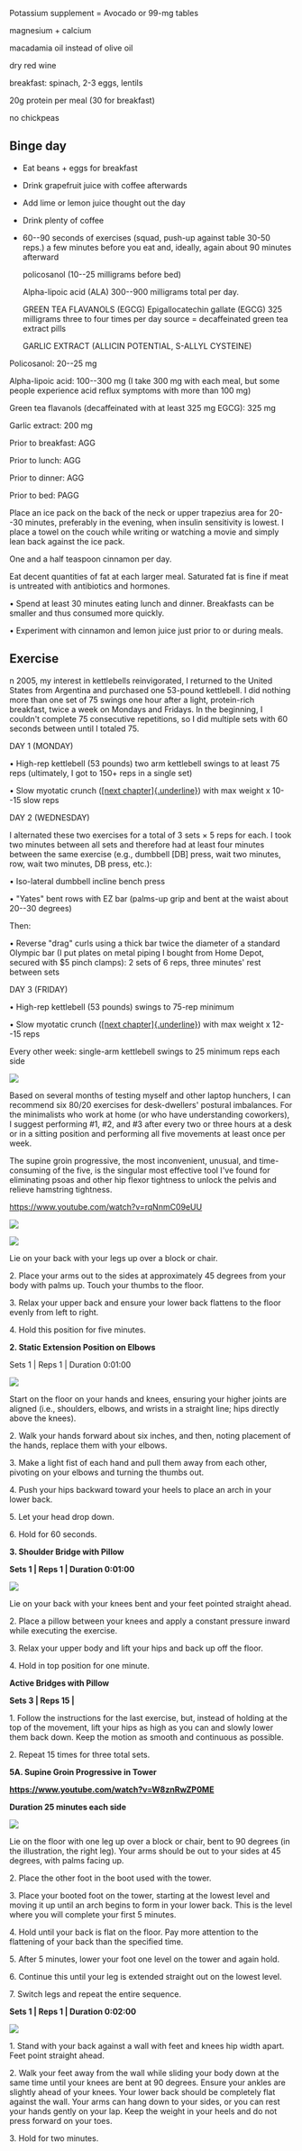 Potassium supplement = Avocado or 99-mg tables

magnesium + calcium

macadamia oil instead of olive oil

dry red wine

breakfast: spinach, 2-3 eggs, lentils

20g protein per meal (30 for breakfast)

no chickpeas

## Binge day

-   Eat beans + eggs for breakfast

-   Drink grapefruit juice with coffee afterwards

-   Add lime or lemon juice thought out the day

-   Drink plenty of coffee

-   60--90 seconds of exercises (squad, push-up against table 30-50
    reps.) a few minutes before you eat and, ideally, again about 90
    minutes afterward

    policosanol (10--25 milligrams before bed)

    Alpha-lipoic acid (ALA) 300--900 milligrams total per day.

    GREEN TEA FLAVANOLS (EGCG) Epigallocatechin gallate (EGCG) 325
    milligrams three to four times per day source = decaffeinated green
    tea extract pills

    GARLIC EXTRACT (ALLICIN POTENTIAL, S-ALLYL CYSTEINE)

Policosanol: 20--25 mg

Alpha-lipoic acid: 100--300 mg (I take 300 mg with each meal, but some
people experience acid reflux symptoms with more than 100 mg)

Green tea flavanols (decaffeinated with at least 325 mg EGCG): 325 mg

Garlic extract: 200 mg

Prior to breakfast: AGG

Prior to lunch: AGG

Prior to dinner: AGG

Prior to bed: PAGG

Place an ice pack on the back of the neck or upper trapezius area for
20--30 minutes, preferably in the evening, when insulin sensitivity is
lowest. I place a towel on the couch while writing or watching a movie
and simply lean back against the ice pack.

One and a half teaspoon cinnamon per day.

Eat decent quantities of fat at each larger meal. Saturated fat is fine
if meat is untreated with antibiotics and hormones.

• Spend at least 30 minutes eating lunch and dinner. Breakfasts can be
smaller and thus consumed more quickly.

• Experiment with cinnamon and lemon juice just prior to or during
meals.

## Exercise

n 2005, my interest in kettlebells reinvigorated, I returned to the
United States from Argentina and purchased one 53-pound kettlebell. I
did nothing more than one set of 75 swings one hour after a light,
protein-rich breakfast, twice a week on Mondays and Fridays. In the
beginning, I couldn't complete 75 consecutive repetitions, so I did
multiple sets with 60 seconds between until I totaled 75.

DAY 1 (MONDAY)

• High-rep kettlebell (53 pounds) two arm kettlebell swings to at least
75 reps (ultimately, I got to 150+ reps in a single set)

• Slow myotatic crunch ([[next
chapter]{.underline}](The_4-Hour_Body_An_Uncommon_Gui_split_063.html#filepos495714))
with max weight x 10--15 slow reps

DAY 2 (WEDNESDAY)

I alternated these two exercises for a total of 3 sets × 5 reps for
each. I took two minutes between all sets and therefore had at least
four minutes between the same exercise (e.g., dumbbell \[DB\] press,
wait two minutes, row, wait two minutes, DB press, etc.):

• Iso-lateral dumbbell incline bench press

• "Yates" bent rows with EZ bar (palms-up grip and bent at the waist
about 20--30 degrees)

Then:

• Reverse "drag" curls using a thick bar twice the diameter of a
standard Olympic bar (I put plates on metal piping I bought from Home
Depot, secured with \$5 pinch clamps): 2 sets of 6 reps, three minutes'
rest between sets

DAY 3 (FRIDAY)

• High-rep kettlebell (53 pounds) swings to 75-rep minimum

• Slow myotatic crunch ([[next
chapter]{.underline}](The_4-Hour_Body_An_Uncommon_Gui_split_063.html#filepos495714))
with max weight x 12--15 reps

Every other week: single-arm kettlebell swings to 25 minimum reps each
side

![](media_4-hour-body/media/image1.png)

Based on several months of testing myself and other laptop hunchers, I
can recommend six 80/20 exercises for desk-dwellers' postural
imbalances. For the minimalists who work at home (or who have
understanding coworkers), I suggest performing #1, #2, and #3 after
every two or three hours at a desk or in a sitting position and
performing all five movements at least once per week.

The supine groin progressive, the most inconvenient, unusual, and
time-consuming of the five, is the singular most effective tool I've
found for eliminating psoas and other hip flexor tightness to unlock the
pelvis and relieve hamstring tightness.

https://www.youtube.com/watch?v=rqNnmC09eUU

![](media_4-hour-body/media/image2.png)

![](media_4-hour-body/media/image3.png)

Lie on your back with your legs up over a block or chair.

2\. Place your arms out to the sides at approximately 45 degrees from
your body with palms up. Touch your thumbs to the floor.

3\. Relax your upper back and ensure your lower back flattens to the
floor evenly from left to right.

4\. Hold this position for five minutes.

**2. Static Extension Position on Elbows**

Sets 1 \| Reps 1 \| Duration 0:01:00

![](media_4-hour-body/media/image4.png)

Start on the floor on your hands and knees, ensuring your higher joints
are aligned (i.e., shoulders, elbows, and wrists in a straight line;
hips directly above the knees).

2\. Walk your hands forward about six inches, and then, noting placement
of the hands, replace them with your elbows.

3\. Make a light fist of each hand and pull them away from each other,
pivoting on your elbows and turning the thumbs out.

4\. Push your hips backward toward your heels to place an arch in your
lower back.

5\. Let your head drop down.

6\. Hold for 60 seconds.

**3. Shoulder Bridge with Pillow**

**Sets 1 \| Reps 1 \| Duration 0:01:00**

![](media_4-hour-body/media/image5.png)

Lie on your back with your knees bent and your feet pointed straight
ahead.

2\. Place a pillow between your knees and apply a constant pressure
inward while executing the exercise.

3\. Relax your upper body and lift your hips and back up off the floor.

4\. Hold in top position for one minute.

**Active Bridges with Pillow**

**Sets 3 \| Reps 15 \|**

1\. Follow the instructions for the last exercise, but, instead of
holding at the top of the movement, lift your hips as high as you can
and slowly lower them back down. Keep the motion as smooth and
continuous as possible.

2\. Repeat 15 times for three total sets.

**5A. Supine Groin Progressive in Tower**

**https://www.youtube.com/watch?v=W8znRwZP0ME**

**Duration 25 minutes each side**

![](media_4-hour-body/media/image6.png)

Lie on the floor with one leg up over a block or chair, bent to 90
degrees (in the illustration, the right leg). Your arms should be out to
your sides at 45 degrees, with palms facing up.

2\. Place the other foot in the boot used with the tower.

3\. Place your booted foot on the tower, starting at the lowest level
and moving it up until an arch begins to form in your lower back. This
is the level where you will complete your first 5 minutes.

4\. Hold until your back is flat on the floor. Pay more attention to the
flattening of your back than the specified time.

5\. After 5 minutes, lower your foot one level on the tower and again
hold.

6\. Continue this until your leg is extended straight out on the lowest
level.

7\. Switch legs and repeat the entire sequence.

**Sets 1 \| Reps 1 \| Duration 0:02:00**

![](media_4-hour-body/media/image7.png)

1\. Stand with your back against a wall with feet and knees hip width
apart. Feet point straight ahead.

2\. Walk your feet away from the wall while sliding your body down at
the same time until your knees are bent at 90 degrees. Ensure your
ankles are slightly ahead of your knees. Your lower back should be
completely flat against the wall. Your arms can hang down to your sides,
or you can rest your hands gently on your lap. Keep the weight in your
heels and do not press forward on your toes.

3\. Hold for two minutes.
